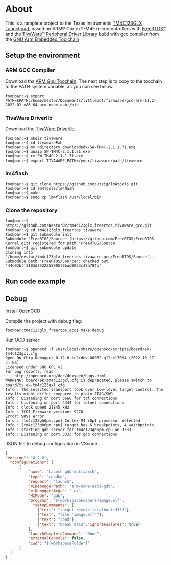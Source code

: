 # About
This is a tamplete project to the
Texas Instruments [TM4C123GLX Launchpad](http://www.ti.com/tool/ek-tm4c123gxl), based on ARM&#xae; Cortex&#xae;-M4F microcontrollers with [FreeRTOS&#x2122;](http://www.freertos.org/) and the [TivaWare&#x2122; Peripheral Driver Library](https://www.ti.com/lit/ug/spmu298e/spmu298e.pdf?ts=1667346399713&ref_url=https%253A%252F%252Fwww.ti.com%252Fproduct%252FTM4C123GH6PM) build with gcc compiler from the [GNU Arm Embedded Toolchain](https://developer.arm.com/downloads/-/gnu-rm)


## Setup the environment

### ARM GCC Compiler

Download tha [ARM Gnu Toochain](https://developer.arm.com/downloads/-/arm-gnu-toolchain-downloads). The next step is to copy to the toochain to the PATH system variable, as you can see below.

```console
foo@bar:~$ export PATH=$PATH:/home/nestor/Documents/littlebot/firmware/gcc-arm-11.2-2022.02-x86_64-arm-none-eabi/bin
  ```

### TivaWare Driverlib

Download the [TivaWare Driverlib](https://www.ti.com/tool/SW-TM4C).

  ```console
foo@bar:~$ mkdir tivaware
foo@bar:~$ cd tivawarePah
foo@bar:~$ mv <directory_downloaded>/SW-TM4C-2.1.1.71.exe
foo@bar:~$ unzip SW-TM4C-2.1.1.71.exe
foo@bar:~$ rm SW-TM4C-2.1.1.71.exe
foo@bar:~$ export TIVAWARE_PATH=/your/tivaware/path/tivaware
```

### lm4flash

```console
foo@bar:~$ git clone https://github.com/utzig/lm4tools.git
foo@bar:~$ cd lm4tools/lm4ﬂash
foo@bar:~$ make
foo@bar:~$ sudo cp lm4flash /usr/local/bin
```

### Clone the repository

```console
foo@bar:~$ https://github.com/NestorDP/tm4c123glx_freertos_tivaware_gcc.git
foo@bar:~$ cd tm4c123glx_freertos_tivaware
foo@bar:~$ git submodule init
Submodule 'FreeRTOS/Source' (https://github.com/FreeRTOS/FreeRTOS-Kernel.git) registered for path 'FreeRTOS/Source'
foo@bar:~$ git submodule update
Cloning into '/home/nestor/tm4c123glx_freertos_tivaware_gcc/FreeRTOS/Source'...
Submodule path 'FreeRTOS/Source': checked out '44e02bff3103d7522358905f0bad8023c17a784b'
```

## Run code example

## Debug
Install [OpenOCD](https://openocd.org/pages/getting-openocd.html)

Compile the project with debug flag:
```console
foo@bar:tm4c123glx_freertos_gcc$ make debug
```

Run OCD server:
```console
foo@bar:~$ openocd -f /usr/local/share/openocd/scripts/board/ek-tm4c123gxl.cfg
Open On-Chip Debugger 0.12.0-rc2+dev-00962-g12ce17094 (2022-10-27-21:06)
Licensed under GNU GPL v2
For bug reports, read
	http://openocd.org/doc/doxygen/bugs.html
WARNING: board/ek-tm4c123gxl.cfg is deprecated, please switch to board/ti_ek-tm4c123gxl.cfg
Info : The selected transport took over low-level target control. The results might differ compared to plain JTAG/SWD
Info : Listening on port 6666 for tcl connections
Info : Listening on port 4444 for telnet connections
Info : clock speed 21845 kHz
Info : ICDI Firmware version: 9270
Error: SRST error
Info : [tm4c123gh6pm.cpu] Cortex-M4 r0p1 processor detected
Info : [tm4c123gh6pm.cpu] target has 6 breakpoints, 4 watchpoints
Info : starting gdb server for tm4c123gh6pm.cpu on 3333
Info : Listening on port 3333 for gdb connections
```

 JSON file to debug configuration in VScode.
```json
{
"version": "0.2.0",
  "configurations": [
      {
          "name": "Launch gdb-multiarch",
          "type": "cppdbg",
          "request": "launch",
          "miDebuggerPath": "arm-none-eabi-gdb",
          "miDebuggerArgs": "-ex",
          "MIMode": "gdb",
          "program": "${workspaceFolder}/image.elf",
            "setupCommands": [
              {"text": "target remote localhost:3333"},
              {"text": "file 'image.elf'"},
              {"text": "load"},
              {"text": "break main","ignoreFailures": true}
          ],
          "launchCompleteCommand": "None",
          "externalConsole": false,
          "cwd": "${workspaceFolder}"
      }
  ]
}
```
